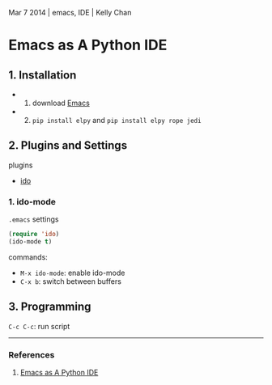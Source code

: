 Mar 7 2014 | emacs, IDE | Kelly Chan
# Emacs as A Python IDE

## 1. Installation

- 1. download [Emacs](http://ftp.gnu.org/gnu/emacs/windows/)
- 2. `pip install elpy` and `pip install elpy rope jedi`

## 2. Plugins and Settings

plugins
- [ido](http://www.emacswiki.org/emacs/InteractivelyDoThings)

### 1. ido-mode

`.emacs` settings
```lisp
(require 'ido)
(ido-mode t)
```
commands:  
- `M-x ido-mode`: enable ido-mode
- `C-x b`: switch between buffers

## 3. Programming

`C-c C-c`: run script

---
### References
1. [Emacs as A Python IDE](http://www.jesshamrick.com/2012/09/18/emacs-as-a-python-ide/)
